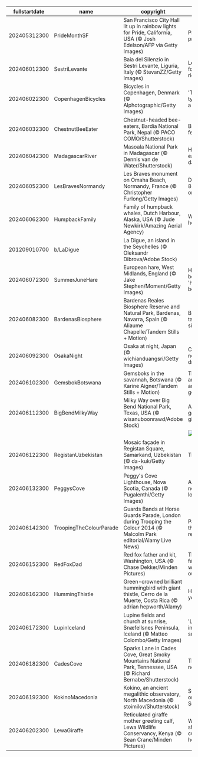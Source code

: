 |fullstartdate|name|copyright|title|image|
|--|--|--|--|--|
202405312300|PrideMonthSF|San Francisco City Hall lit up in rainbow lights for Pride, California, USA (© Josh Edelson/AFP via Getty Images)|Pride, no prejudice|![](/en-GB/2024/06/202405312300PrideMonthSF.jpg)|
202406012300|SestriLevante|Baia del Silenzio in Sestri Levante, Liguria, Italy (© StevanZZ/Getty Images)|Let's go for a boat ride!|![](/en-GB/2024/06/202406012300SestriLevante.jpg)|
202406022300|CopenhagenBicycles|Bicycles in Copenhagen, Denmark (© Alphotographic/Getty Images)|'Two' tyred for a ride|![](/en-GB/2024/06/202406022300CopenhagenBicycles.jpg)|
202406032300|ChestnutBeeEater|Chestnut-headed bee-eaters, Bardia National Park, Nepal (© PACO COMO/Shutterstock)|Birds of a feather…|![](/en-GB/2024/06/202406032300ChestnutBeeEater.jpg)|
202406042300|MadagascarRiver|Masoala National Park in Madagascar (© Dennis van de Water/Shutterstock)|Happy b-earth-day!|![](/en-GB/2024/06/202406042300MadagascarRiver.jpg)|
202406052300|LesBravesNormandy|Les Braves monument on Omaha Beach, Normandy, France (© Christopher Furlong/Getty Images)|D-Day: 80 years on|![](/en-GB/2024/06/202406052300LesBravesNormandy.jpg)|
202406062300|HumpbackFamily|Family of humpback whales, Dutch Harbour, Alaska, USA (© Jude Newkirk/Amazing Aerial Agency)|Waves of hope|![](/en-GB/2024/06/202406062300HumpbackFamily.jpg)|
201209010700|b/LaDigue|La Digue, an island in the Seychelles (© Oleksandr Dibrova/Adobe Stock)||![](/en-GB/2024/06/201209010700b/LaDigue.jpg)|
202406072300|SummerJuneHare|European hare, West Midlands, England (© Jake Stephen/Moment/Getty Images)|Have you been 'hare' before?|![](/en-GB/2024/06/202406072300SummerJuneHare.jpg)|
202406082300|BardenasBiosphere|Bardenas Reales Biosphere Reserve and Natural Park, Bardenas, Navarra, Spain (© Aliaume Chapelle/Tandem Stills + Motion)|Breath-taking silence|![](/en-GB/2024/06/202406082300BardenasBiosphere.jpg)|
202406092300|OsakaNight|Osaka at night, Japan (© wichianduangsri/Getty Images)|City of neon dreams|![](/en-GB/2024/06/202406092300OsakaNight.jpg)|
202406102300|GemsbokBotswana|Gemsboks in the savannah, Botswana (© Karine Aigner/Tandem Stills + Motion)|These antelopes are real gems|![](/en-GB/2024/06/202406102300GemsbokBotswana.jpg)|
202406112300|BigBendMilkyWay|Milky Way over Big Bend National Park, Texas, USA (© wisanuboonrawd/Adobe Stock)|A galactic gig|![](/en-GB/2024/06/202406112300BigBendMilkyWay.jpg)|
||||![](/en-GB/2024/06/.jpg)|
202406122300|RegistanUzbekistan|Mosaic façade in Registan Square, Samarkand, Uzbekistan (© da-kuk/Getty Images)|Tile tales|![](/en-GB/2024/06/202406122300RegistanUzbekistan.jpg)|
202406132300|PeggysCove|Peggy's Cove Lighthouse, Nova Scotia, Canada (© Pugalenthi/Getty Images)|Alone but never lonely|![](/en-GB/2024/06/202406132300PeggysCove.jpg)|
202406142300|TroopingTheColourParade|Guards Bands at Horse Guards Parade, London during Trooping the Colour 2014 (© Malcolm Park editorial/Alamy Live News)|Painting the town red|![](/en-GB/2024/06/202406142300TroopingTheColourParade.jpg)|
202406152300|RedFoxDad|Red fox father and kit, Washington, USA (© Chase Dekker/Minden Pictures)|This father won't be outfoxed|![](/en-GB/2024/06/202406152300RedFoxDad.jpg)|
202406162300|HummingThistle|Green-crowned brilliant hummingbird with giant thistle, Cerro de la Muerte, Costa Rica (© adrian hepworth/Alamy)|Hum-bly yours|![](/en-GB/2024/06/202406162300HummingThistle.jpg)|
202406172300|LupinIceland|Lupine fields and church at sunrise, Snæfellsnes Peninsula, Iceland (© Matteo Colombo/Getty Images)|'Lupin' into summer|![](/en-GB/2024/06/202406172300LupinIceland.jpg)|
202406182300|CadesCove|Sparks Lane in Cades Cove, Great Smoky Mountains National Park, Tennessee, USA (© Richard Bernabe/Shutterstock)|The road not taken|![](/en-GB/2024/06/202406182300CadesCove.jpg)|
202406192300|KokinoMacedonia|Kokino, an ancient megalithic observatory, North Macedonia (© stoimilov/Shutterstock)|Sunrise on the Solstice|![](/en-GB/2024/06/202406192300KokinoMacedonia.jpg)|
202406202300|LewaGiraffe|Reticulated giraffe mother greeting calf, Lewa Wildlife Conservancy, Kenya (© Sean Crane/Minden Pictures)|Who's sharing a cuddly hello?|![](/en-GB/2024/06/202406202300LewaGiraffe.jpg)|
